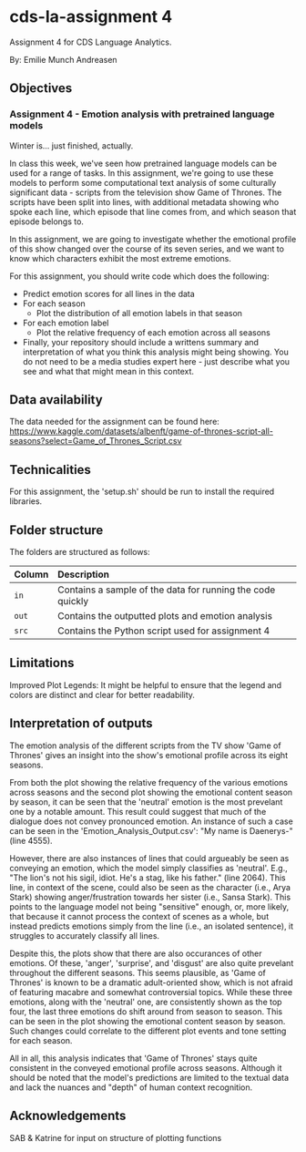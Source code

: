 # cds-la-assignment 4

Assignment 4 for CDS Language Analytics.

By: Emilie Munch Andreasen

## Objectives
### Assignment 4 - Emotion analysis with pretrained language models
Winter is... just finished, actually.

In class this week, we've seen how pretrained language models can be used for a range of tasks. In this assignment, we're going to use these models to perform some computational text analysis of some culturally significant data - scripts from the television show Game of Thrones. The scripts have been split into lines, with additional metadata showing who spoke each line, which episode that line comes from, and which season that episode belongs to.

In this assignment, we are going to investigate whether the emotional profile of this show changed over the course of its seven series, and we want to know which characters exhibit the most extreme emotions.

For this assignment, you should write code which does the following:
- Predict emotion scores for all lines in the data
- For each season
    - Plot the distribution of all emotion labels in that season
- For each emotion label
    - Plot the relative frequency of each emotion across all seasons
- Finally, your repository should include a writtens summary and interpretation of what you think this analysis might being showing. You do not need to be a media studies expert here - just describe what you see and what that might mean in this context.

## Data availability
The data needed for the assignment can be found here: https://www.kaggle.com/datasets/albenft/game-of-thrones-script-all-seasons?select=Game_of_Thrones_Script.csv 

## Technicalities

For this assignment, the 'setup.sh' should be run to install the required libraries. 

## Folder structure

The folders are structured as follows:

| Column | Description|
|--------|:-----------|
| ```in```| Contains a sample of the data for running the code quickly |
| ```out```| Contains the outputted plots and emotion analysis |
| ```src```  | Contains the Python script used for assignment 4 |

## Limitations
Improved Plot Legends:
It might be helpful to ensure that the legend and colors are distinct and clear for better readability.

## Interpretation of outputs
The emotion analysis of the different scripts from the TV show 'Game of Thrones' gives an insight into the show's emotional profile across its eight seasons.

From both the plot showing the relative frequency of the various emotions across seasons and the second plot showing the emotional content season by season, it can be seen that the 'neutral' emotion is the most prevelant one by a notable amount. This result could suggest that much of the dialogue does not convey pronounced emotion. An instance of such a case can be seen in the 'Emotion_Analysis_Output.csv': "My name is Daenerys-" (line 4555).

However, there are also instances of lines that could argueably be seen as conveying an emotion, which the model simply classifies as 'neutral'. E.g., "The lion's not his sigil, idiot. He's a stag, like his father." (line 2064). This line, in context of the scene, could also be seen as the character (i.e., Arya Stark) showing anger/frustration towards her sister (i.e., Sansa Stark).
This points to the language model not being "sensitive" enough, or, more likely, that because it cannot process the context of scenes as a whole, but instead predicts emotions simply from the line (i.e., an isolated sentence), it struggles to accurately classify all lines.

Despite this, the plots show that there are also occurances of other emotions. Of these, 'anger', 'surprise', and 'disgust' are also quite prevelant throughout the different seasons. This seems plausible, as 'Game of Thrones' is known to be a dramatic adult-oriented show, which is not afraid of featuring macabre and somewhat controversial topics.
While these three emotions, along with the 'neutral' one, are consistently shown as the top four, the last three emotions do shift around from season to season. This can be seen in the plot showing the emotional content season by season. Such changes could correlate to the different plot events and tone setting for each season.

All in all, this analysis indicates that 'Game of Thrones' stays quite consistent in the conveyed emotional profile across seasons. Although it should be noted that the model's predictions are limited to the textual data and lack the nuances and "depth" of human context recognition.  

## Acknowledgements
SAB & Katrine for input on structure of plotting functions